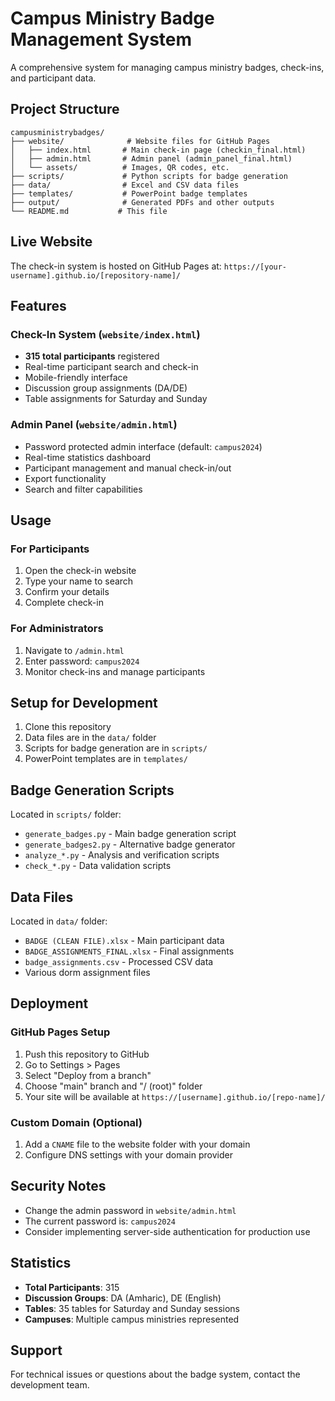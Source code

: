 # Campus Ministry Badge Management System

A comprehensive system for managing campus ministry badges, check-ins, and participant data.

## Project Structure

```
campusministrybadges/
├── website/              # Website files for GitHub Pages
│   ├── index.html       # Main check-in page (checkin_final.html)
│   ├── admin.html       # Admin panel (admin_panel_final.html)
│   └── assets/          # Images, QR codes, etc.
├── scripts/             # Python scripts for badge generation
├── data/                # Excel and CSV data files
├── templates/           # PowerPoint badge templates
├── output/              # Generated PDFs and other outputs
└── README.md           # This file
```

## Live Website

The check-in system is hosted on GitHub Pages at:
`https://[your-username].github.io/[repository-name]/`

## Features

### Check-In System (`website/index.html`)
- **315 total participants** registered
- Real-time participant search and check-in
- Mobile-friendly interface
- Discussion group assignments (DA/DE)
- Table assignments for Saturday and Sunday

### Admin Panel (`website/admin.html`)
- Password protected admin interface (default: `campus2024`)
- Real-time statistics dashboard
- Participant management and manual check-in/out
- Export functionality
- Search and filter capabilities

## Usage

### For Participants
1. Open the check-in website
2. Type your name to search
3. Confirm your details
4. Complete check-in

### For Administrators
1. Navigate to `/admin.html`
2. Enter password: `campus2024`
3. Monitor check-ins and manage participants

## Setup for Development

1. Clone this repository
2. Data files are in the `data/` folder
3. Scripts for badge generation are in `scripts/`
4. PowerPoint templates are in `templates/`

## Badge Generation Scripts

Located in `scripts/` folder:
- `generate_badges.py` - Main badge generation script
- `generate_badges2.py` - Alternative badge generator
- `analyze_*.py` - Analysis and verification scripts
- `check_*.py` - Data validation scripts

## Data Files

Located in `data/` folder:
- `BADGE (CLEAN FILE).xlsx` - Main participant data
- `BADGE_ASSIGNMENTS_FINAL.xlsx` - Final assignments
- `badge_assignments.csv` - Processed CSV data
- Various dorm assignment files

## Deployment

### GitHub Pages Setup
1. Push this repository to GitHub
2. Go to Settings > Pages
3. Select "Deploy from a branch"
4. Choose "main" branch and "/ (root)" folder
5. Your site will be available at `https://[username].github.io/[repo-name]/`

### Custom Domain (Optional)
1. Add a `CNAME` file to the website folder with your domain
2. Configure DNS settings with your domain provider

## Security Notes

- Change the admin password in `website/admin.html`
- The current password is: `campus2024`
- Consider implementing server-side authentication for production use

## Statistics

- **Total Participants**: 315
- **Discussion Groups**: DA (Amharic), DE (English)
- **Tables**: 35 tables for Saturday and Sunday sessions
- **Campuses**: Multiple campus ministries represented

## Support

For technical issues or questions about the badge system, contact the development team.

